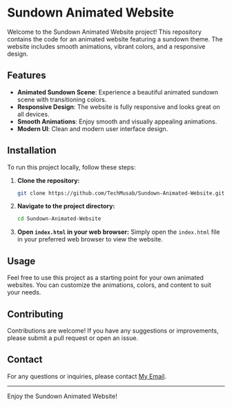 # Sundown Animated Website

Welcome to the Sundown Animated Website project! This repository contains the code for an animated website featuring a sundown theme. The website includes smooth animations, vibrant colors, and a responsive design.

## Features

- **Animated Sundown Scene**: Experience a beautiful animated sundown scene with transitioning colors.
- **Responsive Design**: The website is fully responsive and looks great on all devices.
- **Smooth Animations**: Enjoy smooth and visually appealing animations.
- **Modern UI**: Clean and modern user interface design.

## Installation

To run this project locally, follow these steps:

1. **Clone the repository:**
    ```sh
    git clone https://github.com/TechMusab/Sundown-Animated-Website.git
    ```
2. **Navigate to the project directory:**
    ```sh
    cd Sundown-Animated-Website
    ```
3. **Open `index.html` in your web browser:**
    Simply open the `index.html` file in your preferred web browser to view the website.

## Usage

Feel free to use this project as a starting point for your own animated websites. You can customize the animations, colors, and content to suit your needs.

## Contributing

Contributions are welcome! If you have any suggestions or improvements, please submit a pull request or open an issue.

## Contact

For any questions or inquiries, please contact [My Email](mbulancers@gmail.com).

---

Enjoy the Sundown Animated Website!
